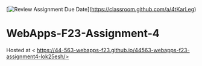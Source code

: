 
\[![Review Assignment Due Date](https://classroom.github.com/assets/deadline-readme-button-24ddc0f5d75046c5622901739e7c5dd533143b0c8e959d652212380cedb1ea36.svg)](https://classroom.github.com/a/4tKarLeg)
# WebApps-F23-Assignment-4
Hosted at < https://44-563-webapps-f23.github.io/44563-webapps-f23-assignment4-lok25esh/>